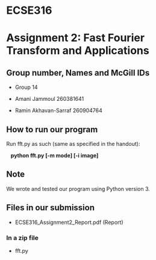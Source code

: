 # ECSE316
# Assignment 2: Fast Fourier Transform and Applications

## Group number, Names and McGill IDs
* Group 14

* Amani Jammoul 260381641

* Ramin Akhavan-Sarraf 260904764

## How to run our program
Run fft.py as such (same as specified in the handout):

&nbsp;&nbsp; **python fft.py [-m mode] [-i image]**

## Note
We wrote and tested our program using Python version 3.

## Files in our submission
* ECSE316_Assignment2_Report.pdf (Report)

### In a zip file
* fft.py
